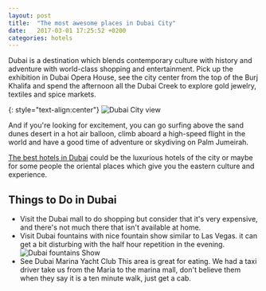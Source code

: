 ```yaml
---
layout: post
title:  "The most awesome places in Dubai City"
date:   2017-03-01 17:25:52 +0200
categories: hotels
---
```

Dubai is a destination which blends contemporary culture with history and adventure with world-class shopping and entertainment. Pick up the exhibition in Dubai Opera House, see the city center from the top of the Burj Khalifa and spend the afternoon all the Dubai Creek to explore gold jewelry, textiles and spice markets.

{: style="text-align:center"}
![Dubai City view](https://i.imgur.com/PJVJ6MP.jpg/dubai-visit-city)

And if you're looking for excitement, you can go surfing above the sand dunes desert in a hot air balloon, climb aboard a high-speed flight in the world and have a good time of adventure or skydiving on Palm Jumeirah.

[The best hotels in Dubai](http://hotelsofdubai.site/en/we-promise-the-best-of-dubai/) could be the luxurious hotels of the city or maybe for some people the oriental places which give you the eastern culture and experience.

## Things to Do in Dubai ##

 - Visit the Dubai mall to do shopping but consider that it's very expensive, and there's not much there that isn't available at home.
 - Visit Dubai fountains with nice fountain show similar to Las Vegas. it can get a bit disturbing with the half hour repetition in the evening.
![Dubai fountains Show](https://i.imgur.com/q3zWGnG.jpg/dubai-fountain)
 - See Dubai Marina Yacht Club This area is great for eating. We had a taxi driver take us from the Maria to the marina mall, don't believe them when they say it is a ten minute walk, just get a cab.